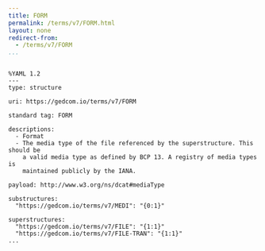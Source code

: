 ```yaml
---
title: FORM
permalink: /terms/v7/FORM.html
layout: none
redirect-from:
  - /terms/v7/FORM
...
```


```

%YAML 1.2
---
type: structure

uri: https://gedcom.io/terms/v7/FORM

standard tag: FORM

descriptions:
  - Format
  - The media type of the file referenced by the superstructure. This should be
    a valid media type as defined by BCP 13. A registry of media types is
    maintained publicly by the IANA.

payload: http://www.w3.org/ns/dcat#mediaType

substructures:
  "https://gedcom.io/terms/v7/MEDI": "{0:1}"

superstructures:
  "https://gedcom.io/terms/v7/FILE": "{1:1}"
  "https://gedcom.io/terms/v7/FILE-TRAN": "{1:1}"
...

```
